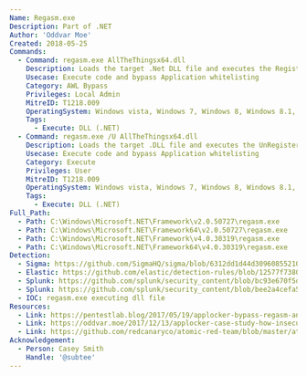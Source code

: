 ```yaml
---
Name: Regasm.exe
Description: Part of .NET
Author: 'Oddvar Moe'
Created: 2018-05-25
Commands:
  - Command: regasm.exe AllTheThingsx64.dll
    Description: Loads the target .Net DLL file and executes the RegisterClass function.
    Usecase: Execute code and bypass Application whitelisting
    Category: AWL Bypass
    Privileges: Local Admin
    MitreID: T1218.009
    OperatingSystem: Windows vista, Windows 7, Windows 8, Windows 8.1, Windows 10, Windows 11
    Tags:
      - Execute: DLL (.NET)
  - Command: regasm.exe /U AllTheThingsx64.dll
    Description: Loads the target .DLL file and executes the UnRegisterClass function.
    Usecase: Execute code and bypass Application whitelisting
    Category: Execute
    Privileges: User
    MitreID: T1218.009
    OperatingSystem: Windows vista, Windows 7, Windows 8, Windows 8.1, Windows 10, Windows 11
    Tags:
      - Execute: DLL (.NET)
Full_Path:
  - Path: C:\Windows\Microsoft.NET\Framework\v2.0.50727\regasm.exe
  - Path: C:\Windows\Microsoft.NET\Framework64\v2.0.50727\regasm.exe
  - Path: C:\Windows\Microsoft.NET\Framework\v4.0.30319\regasm.exe
  - Path: C:\Windows\Microsoft.NET\Framework64\v4.0.30319\regasm.exe
Detection:
  - Sigma: https://github.com/SigmaHQ/sigma/blob/6312dd1d44d309608552105c334948f793e89f48/rules/windows/process_creation/proc_creation_win_lolbin_regasm.yml
  - Elastic: https://github.com/elastic/detection-rules/blob/12577f7380f324fcee06dab3218582f4a11833e7/rules/windows/execution_register_server_program_connecting_to_the_internet.toml
  - Splunk: https://github.com/splunk/security_content/blob/bc93e670f5dcb24e96fbe3664d6bcad92df5acad/docs/_stories/suspicious_regsvcs_regasm_activity.md
  - Splunk: https://github.com/splunk/security_content/blob/bee2a4cefa533f286c546cbe6798a0b5dec3e5ef/detections/endpoint/detect_regasm_with_network_connection.yml
  - IOC: regasm.exe executing dll file
Resources:
  - Link: https://pentestlab.blog/2017/05/19/applocker-bypass-regasm-and-regsvcs/
  - Link: https://oddvar.moe/2017/12/13/applocker-case-study-how-insecure-is-it-really-part-1/
  - Link: https://github.com/redcanaryco/atomic-red-team/blob/master/atomics/T1218.009/T1218.009.md
Acknowledgement:
  - Person: Casey Smith
    Handle: '@subtee'
---
```


